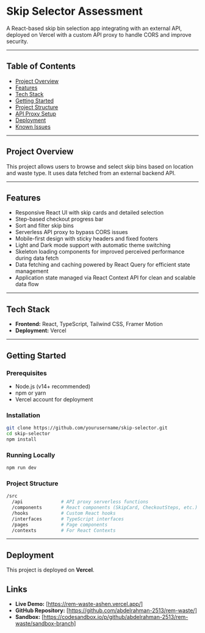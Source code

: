 # Skip Selector Assessment

A React-based skip bin selection app integrating with an external API, deployed on Vercel with a custom API proxy to handle CORS and improve security.

---

## Table of Contents

- [Project Overview](#project-overview)  
- [Features](#features)  
- [Tech Stack](#tech-stack)  
- [Getting Started](#getting-started)  
- [Project Structure](#project-structure)  
- [API Proxy Setup](#api-proxy-setup)  
- [Deployment](#deployment)  
- [Known Issues](#known-issues)  

---

## Project Overview

This project allows users to browse and select skip bins based on location and waste type. It uses data fetched from an external backend API.

---

## Features

- Responsive React UI with skip cards and detailed selection  
- Step-based checkout progress bar  
- Sort and filter skip bins  
- Serverless API proxy to bypass CORS issues  
- Mobile-first design with sticky headers and fixed footers  
- Light and Dark mode support with automatic theme switching  
- Skeleton loading components for improved perceived performance during data fetch  
- Data fetching and caching powered by React Query for efficient state management  
- Application state managed via React Context API for clean and scalable data flow  

---

## Tech Stack

- **Frontend:** React, TypeScript, Tailwind CSS, Framer Motion  
- **Deployment:** Vercel  

---

## Getting Started

### Prerequisites

- Node.js (v14+ recommended)  
- npm or yarn  
- Vercel account for deployment  

### Installation

```bash
git clone https://github.com/yourusername/skip-selector.git
cd skip-selector
npm install
```

### Running Locally

```bash
npm run dev
```

### Project Structure

```bash
/src
  /api              # API proxy serverless functions
  /components       # React components (SkipCard, CheckoutSteps, etc.)
  /hooks            # Custom React hooks
  /interfaces       # TypeScript interfaces
  /pages            # Page components
  /contexts         # For React Contexts
```
--- 

## Deployment

This project is deployed on **Vercel**.


## Links

- **Live Demo:** [https://rem-waste-ashen.vercel.app/]
- **GitHub Repository:** [https://github.com/abdelrahman-2513/rem-waste/]
- **Sandbox:** [https://codesandbox.io/p/github/abdelrahman-2513/rem-waste/sandbox-branch]

